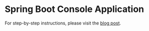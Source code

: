# Spring Boot Console Application

For step-by-step instructions, please visit the [blog post](
https://attacomsian.com/blog/spring-boot-console-application).
